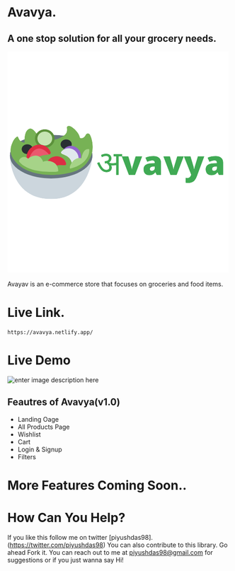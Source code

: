 # Avavya.
## A one stop solution for all your grocery needs.

![Avavya](https://raw.githubusercontent.com/coldpigli/coldpigli/master/avavya-logo.png)


Avayav is an e-commerce store that focuses on groceries and food items.

# Live Link.
    https://avavya.netlify.app/

# Live Demo
![enter image description here](https://github.com/coldpigli/coldpigli/blob/master/Avavya-gif.gif?raw=true)

## Feautres of Avavya(v1.0)

 - Landing Oage
 - All Products Page
 - Wishlist
 - Cart
 - Login & Signup
 - Filters
 
# More Features Coming Soon..

# How Can You Help?
If you like this follow me on twitter [piyushdas98].(https://twitter.com/piyushdas98)
You can also contribute to this library. Go ahead Fork it.
You can reach out to me at piyushdas98@gmail.com for suggestions or if you just wanna say Hi!
 
